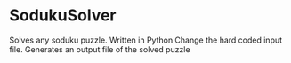 # SodukuSolver
Solves any soduku puzzle. Written in Python
Change the hard coded input file. Generates an output file of the solved puzzle
